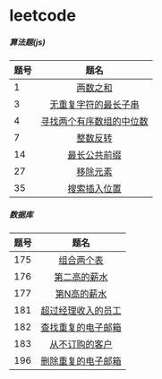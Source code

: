 # leetcode

##### 算法题(js)

题号 | 题名
| - | :-: 
1 | [两数之和](https://github.com/thesecondlight/leetcode/blob/master/code/two-sum.js)
3 | [无重复字符的最长子串](https://github.com/thesecondlight/leetcode/blob/master/code/longest-substring-without-repeating-characters.js)
4 | [寻找两个有序数组的中位数](https://github.com/thesecondlight/leetcode/blob/master/code/median-of-two-sorted-arrays.js)
7 | [整数反转](https://github.com/thesecondlight/leetcode/blob/master/code/reverse-integer.js)
14 | [最长公共前缀](https://github.com/thesecondlight/leetcode/blob/master/code/longest-common-prefix.js)
27 | [移除元素](https://github.com/thesecondlight/leetcode/blob/master/code/remove-element.js)
35 | [搜索插入位置](https://github.com/thesecondlight/leetcode/blob/master/code/search-insert-position.js)

##### 数据库

题号 | 题名
| - | :-: 
175 | [组合两个表](https://github.com/thesecondlight/leetcode/blob/master/sql/two-sum.md)
176 | [第二高的薪水](https://github.com/thesecondlight/leetcode/blob/master/sql/second-highest-salary.md)
177 | [第N高的薪水](https://github.com/thesecondlight/leetcode/blob/master/sql/nth-highest-salary.md)
181 | [超过经理收入的员工](https://github.com/thesecondlight/leetcode/blob/master/sql/employees-earning-more-than-their-managers.md)
182 | [查找重复的电子邮箱](https://github.com/thesecondlight/leetcode/blob/master/sql/duplicate-emails.md)
183 | [从不订购的客户](https://github.com/thesecondlight/leetcode/blob/master/sql/customers-who-never-order.md)
196 | [删除重复的电子邮箱](https://github.com/thesecondlight/leetcode/blob/master/sql/delete-duplicate-emails.md)